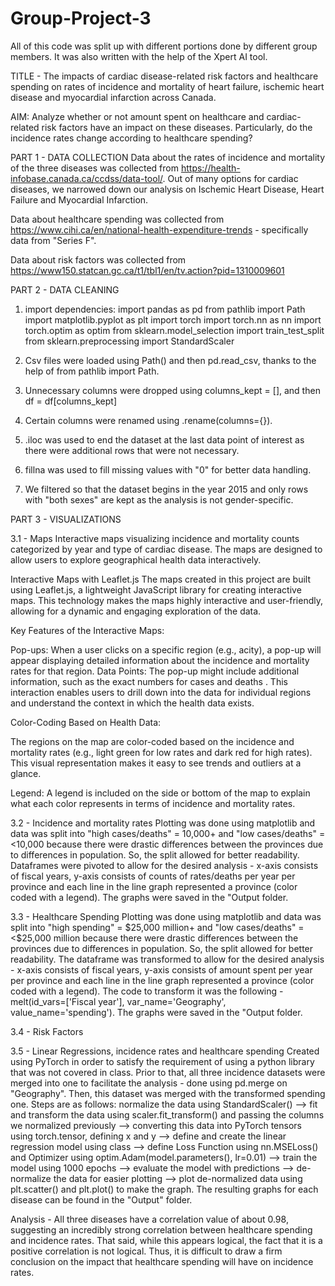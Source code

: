 # Group-Project-3
All of this code was split up with different portions done by different group members. It was also written with the help of the Xpert AI tool.

TITLE - The impacts of cardiac disease-related risk factors and healthcare spending on rates of incidence and mortality of heart failure, ischemic heart disease and myocardial infarction across Canada.

AIM: Analyze whether or not amount spent on healthcare and cardiac-related risk factors have an impact on these diseases. Particularly, do the incidence rates change according to healthcare spending?

PART 1 - DATA COLLECTION
Data about the rates of incidence and mortality of the three diseases was collected from https://health-infobase.canada.ca/ccdss/data-tool/. Out of many options for cardiac diseases, we narrowed down our analysis on Ischemic Heart Disease, Heart Failure and Myocardial Infarction.

Data about healthcare spending was collected from https://www.cihi.ca/en/national-health-expenditure-trends - specifically data from "Series F".

Data about risk factors was collected from https://www150.statcan.gc.ca/t1/tbl1/en/tv.action?pid=1310009601

PART 2 - DATA CLEANING
1) import dependencies: import pandas as pd
from pathlib import Path
import matplotlib.pyplot as plt
import torch
import torch.nn as nn
import torch.optim as optim
from sklearn.model_selection import train_test_split
from sklearn.preprocessing import StandardScaler

2) Csv files were loaded using Path() and then pd.read_csv, thanks to the help of from pathlib import Path.

3) Unnecessary columns were dropped using columns_kept = [], and then df = df[columns_kept]

4) Certain columns were renamed using .rename(columns={}).

5) .iloc was used to end the dataset at the last data point of interest as there were additional rows that were not necessary.

6) fillna was used to fill missing values with "0" for better data handling.

7) We filtered so that the dataset begins in the year 2015 and only rows with "both sexes" are kept as the analysis is not gender-specific.

PART 3 - VISUALIZATIONS

3.1 - Maps
Interactive maps visualizing incidence and mortality counts categorized by year and type of cardiac disease.
The maps are designed to allow users to explore geographical health data interactively.

Interactive Maps with Leaflet.js
The maps created in this project are built using Leaflet.js, a lightweight JavaScript library for creating interactive maps. This technology makes the maps highly interactive and user-friendly, allowing for a dynamic and engaging exploration of the data.

Key Features of the Interactive Maps:


Pop-ups: When a user clicks on a specific region (e.g., acity), a pop-up will appear displaying detailed information about the incidence and mortality rates for that region.
Data Points: The pop-up might include additional information, such as the exact numbers for cases and deaths .
This interaction enables users to drill down into the data for individual regions and understand the context in which the health data exists.

Color-Coding Based on Health Data:

The regions on the map are color-coded based on the incidence and mortality rates (e.g., light green for low rates and dark red for high rates). This visual representation makes it easy to see trends and outliers at a glance.

Legend: A legend is included on the side or bottom of the map to explain what each color represents in terms of incidence and mortality rates.


3.2 - Incidence and mortality rates
Plotting was done using matplotlib and data was split into "high cases/deaths" = 10,000+ and "low cases/deaths" = <10,000 because there were drastic differences between the provinces due to differences in population. So, the split allowed for better readability. Dataframes were pivoted to allow for the desired analysis - x-axis consists of fiscal years, y-axis consists of counts of rates/deaths per year per province and each line in the line graph represented a province (color coded with a legend). The graphs were saved in the "Output folder.

3.3 - Healthcare Spending
Plotting was done using matplotlib and data was split into "high spending" = $25,000 million+ and "low cases/deaths" = <$25,000 million because there were drastic differences between the provinces due to differences in population. So, the split allowed for better readability. The dataframe was transformed to allow for the desired analysis - x-axis consists of fiscal years, y-axis consists of amount spent per year per province and each line in the line graph represented a province (color coded with a legend). The code to transform it was the following - melt(id_vars=['Fiscal year'], 
                                               var_name='Geography', 
                                               value_name='spending'). 
The graphs were saved in the "Output folder.

3.4 - Risk Factors

3.5 - Linear Regressions, incidence rates and healthcare spending
Created using PyTorch in order to satisfy the requirement of using a python library that was not covered in class. Prior to that, all three incidence datasets were merged into one to facilitate the analysis - done using pd.merge on "Geography". Then, this dataset was merged with the transformed spending one.
Steps are as follows: normalize the data using StandardScaler() --> fit and transform the data using scaler.fit_transform() and passing the columns we normalized previously --> converting this data into PyTorch tensors using torch.tensor, defining x and y --> define and create the linear regression model using class --> define Loss Function using nn.MSELoss() and Optimizer using optim.Adam(model.parameters(), lr=0.01) --> train the model using 1000 epochs --> evaluate the model with predictions --> de-normalize the data for easier plotting --> plot de-normalized data using plt.scatter() and plt.plot() to make the graph. The resulting graphs for each disease can be found in the "Output" folder.

Analysis - All three diseases have a correlation value of about 0.98, suggesting an incredibly strong correlation between healthcare spending and incidence rates. That said, while this appears logical, the fact that it is a positive correlation is not logical. Thus, it is difficult to draw a firm conclusion on the impact that healthcare spending will have on incidence rates.


